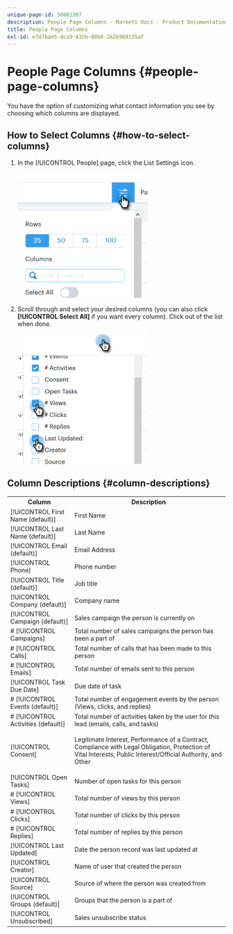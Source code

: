 ```yaml
---
unique-page-id: 30081307
description: People Page Columns - Marketo Docs - Product Documentation
title: People Page Columns
exl-id: e7d7bae5-dca9-435b-80b8-262b969135af
---
```

# People Page Columns {#people-page-columns}

You have the option of customizing what contact information you see by choosing which columns are displayed.

## How to Select Columns {#how-to-select-columns}

1. In the [!UICONTROL People] page, click the List Settings icon.

   ![](assets/one-5.png)

1. Scroll through and select your desired columns (you can also click **[!UICONTROL Select All]** if you want every column). Click out of the list when done.

   ![](assets/two-4.png)

## Column Descriptions {#column-descriptions}

<table> 
 <colgroup> 
  <col> 
  <col> 
 </colgroup> 
 <tbody> 
  <tr> 
   <th>Column</th> 
   <th>Description</th> 
  </tr> 
  <tr> 
   <td>[!UICONTROL First Name (default)]</td> 
   <td>First Name</td> 
  </tr> 
  <tr> 
   <td>[!UICONTROL Last Name (default)]</td> 
   <td>Last Name</td> 
  </tr> 
  <tr> 
   <td colspan="1">[!UICONTROL Email (default)]</td> 
   <td colspan="1">Email Address</td> 
  </tr> 
  <tr> 
   <td colspan="1">[!UICONTROL Phone]</td> 
   <td colspan="1">Phone number</td> 
  </tr> 
  <tr> 
   <td colspan="1">[!UICONTROL Title (default)]</td> 
   <td colspan="1">Job title</td> 
  </tr> 
  <tr> 
   <td>[!UICONTROL Company (default)]</td> 
   <td>Company name</td> 
  </tr> 
  <tr> 
   <td>[!UICONTROL Campaign (default)]</td> 
   <td>Sales campaign the person is currently on</td> 
  </tr> 
  <tr> 
   <td># [!UICONTROL Campaigns]</td> 
   <td>Total number of sales campaigns the person has been a part of</td> 
  </tr> 
  <tr> 
   <td># [!UICONTROL Calls]</td> 
   <td>Total number of calls that has been made to this person</td> 
  </tr> 
  <tr> 
   <td># [!UICONTROL Emails]</td> 
   <td>Total number of emails sent to this person</td> 
  </tr> 
  <tr> 
   <td>[!UICONTROL Task Due Date]</td> 
   <td>Due date of task</td> 
  </tr> 
  <tr> 
   <td># [!UICONTROL Events (default)]</td> 
   <td>Total number of engagement events by the person (Views, clicks, and replies)</td> 
  </tr> 
  <tr> 
   <td># [!UICONTROL Activities (default)]</td> 
   <td>Total number of activities taken by the user for this lead (emails, calls, and tasks)</td> 
  </tr> 
  <tr> 
   <td>[!UICONTROL Consent]</td> 
   <td><p>Legitimate Interest, Performance of a Contract, Compliance with Legal Obligation, Protection of Vital Interests, Public Interest/Official Authority, and Other</p></td> 
  </tr> 
  <tr> 
   <td>[!UICONTROL Open Tasks]</td> 
   <td>Number of open tasks for this person</td> 
  </tr> 
  <tr> 
   <td># [!UICONTROL Views]</td> 
   <td>Total number of views by this person</td> 
  </tr> 
  <tr> 
   <td># [!UICONTROL Clicks]</td> 
   <td>Total number of clicks by this person</td> 
  </tr> 
  <tr> 
   <td># [!UICONTROL Replies]</td> 
   <td>Total number of replies by this person</td> 
  </tr> 
  <tr> 
   <td>[!UICONTROL Last Updated]</td> 
   <td>Date the person record was last updated at</td> 
  </tr> 
  <tr> 
   <td>[!UICONTROL Creator]</td> 
   <td>Name of user that created the person</td> 
  </tr> 
  <tr> 
   <td>[!UICONTROL Source]</td> 
   <td>Source of where the person was created from</td> 
  </tr> 
  <tr> 
   <td>[!UICONTROL Groups (default)]</td> 
   <td>Groups that the person is a part of</td> 
  </tr> 
  <tr> 
   <td colspan="1">[!UICONTROL Unsubscribed]</td> 
   <td colspan="1">Sales unsubscribe status</td> 
  </tr> 
 </tbody> 
</table>
